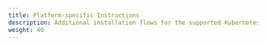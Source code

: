 ```yaml
---
title: Platform-specific Instructions
description: Additional installation flows for the supported Kubernetes platforms.
weight: 40
---
```

